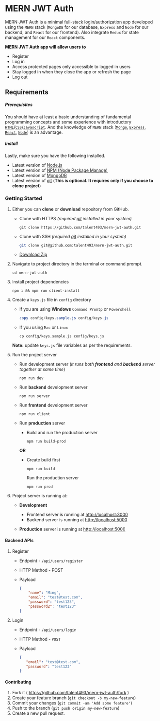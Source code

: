 # MERN JWT Auth

MERN JWT Auth is a minimal full-stack login/authorization app developed using the `MERN` stack (`MongoDB` for our database, `Express` and `Node` for our backend, and `React` for our frontend). Also integrate `Redux` for state management for our `React` components.

**MERN JWT Auth app will allow users to**

- Register
- Log in
- Access protected pages only accessible to logged in users
- Stay logged in when they close the app or refresh the page
- Log out



## Requirements

##### **Prerequisites**

You should have at least a basic understanding of fundamental programming concepts and some experience with introductory [`HTML`](https://developer.mozilla.org/en-US/docs/Web/HTML)/[`CSS`](https://developer.mozilla.org/en-US/docs/Learn/CSS)/[`Javascript`](https://developer.mozilla.org/en-US/docs/Web/JavaScript). And the knowledge of `MERN` stack  ([`Mongo`](https://university.mongodb.com/), [`Express`](https://expressjs.com/), [`React`](https://reactjs.org/), [`Node`](https://nodejs.dev/)) is an advantage.

##### **Install**

Lastly, make sure you have the following installed.

- Latest version of [Node.js](https://nodejs.org/en/)
- Latest version of [NPM (Node Package Manage)](https://www.npmjs.com/get-npm)
- Latest version of [MongoDB](https://docs.mongodb.com/manual/administration/install-community/)
- Latest version of [git](https://git-scm.com/) (**This is optional. It requires only if you choose to clone project**)



### Getting Started

1. Either you can **clone** or **download** repository from GitHub.

   - Clone with HTTPS *(required [git](https://git-scm.com/) installed in your system)*

     ```shell
     git clone https://github.com/talent493/mern-jwt-auth.git
     ```

   - Clone with SSH *(required [git](https://git-scm.com/) installed in your system)*

     ```sh
     git clone git@github.com:talent493/mern-jwt-auth.git
     ```

   - [Download Zip](https://github.com/talent493/mern-jwt-auth/archive/master.zip)

2. Navigate to project directory in the terminal or command prompt.

   ```shell
   cd mern-jwt-auth
   ```

3. Install project dependencies

   ```shell
   npm i && npm run client-install
   ```

4. Create a `keys.js` file in `config` directory

   - If you are using **Windows** `Command Promtp` or `Powershell`

     ```powershell
     copy config/keys.sample.js config/keys.js
     ```

   - If you using `Mac` or `Linux`

     ```shell
     cp config/keys.sample.js config/keys.js
     ```

   **Note:** update `keys.js` file variables as per the requirements.

5. Run the project server

   - Run development server (*it runs both **frontend** and **backend** server together at same time*)

     ```shell
     npm run dev
     ```

   - Run **backend** development server

     ```shell
     npm run server
     ```

   - Run **frontend** development server

     ```shell
     npm run client
     ```

   - Run **production** server

     - Build and run the production server

       ```shell
       npm run build-prod
       ```

     **OR**

     - Create build first

       ```shell
       npm run build
       ```

       Run the production server

       ```shell
       npm run prod
       ```

       

6. Project server is running at:

   - **Development**
     - Frontend server is running at [http://localhost:3000](http://localhost:3000)
     - Backend server is running at [http://localhost:5000](http://localhost:5000)

   - **Production** server is running at [http://localhost:5000](http://localhost:5000)



#### Backend APIs

1. Register

   - Endpoint - `/api/users/register`

   - HTTP Method - POST

   - Payload

     ```json
     {
         "name": "Ming",
         "email": "test@test.com",
         "password": "test123",
         "password2": "test123"
     }
     ```

2. Login

   - Endpoint - `/api/users/login`

   - HTTP Method - `POST`

   - Payload

     ```json
     {
     	"email": "test@test.com",
     	"password": "test123"
     }
     ```



#### Contributing

1. Fork it ( https://github.com/talent493/mern-jwt-auth/fork )
2. Create your feature branch (`git checkout -b my-new-feature`)
3. Commit your changes (`git commit -am 'Add some feature'`)
4. Push to the branch (`git push origin my-new-feature`)
5. Create a new pull request.
